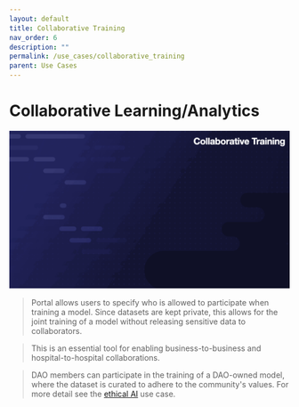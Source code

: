 ```yaml
---
layout: default
title: Collaborative Training
nav_order: 6
description: ""
permalink: /use_cases/collaborative_training
parent: Use Cases
---
```



# Collaborative Learning/Analytics
![](../gifs/collaborative_training.gif)
> Portal allows users to specify who is allowed to participate when training a model. Since datasets are kept private, this allows for the joint training of a model without releasing sensitive data to collaborators. 

> This is an essential tool for enabling business-to-business and hospital-to-hospital collaborations. 

> DAO members can participate in the training of a DAO-owned model, where the dataset is curated to adhere to the community's values. For more detail see the [ethical AI](https://graypaper.portal3.ai/use_cases/ethical_ai) use case.
